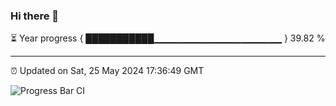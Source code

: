 ### Hi there 👋

⏳ Year progress { ███████████▁▁▁▁▁▁▁▁▁▁▁▁▁▁▁▁▁▁▁ } 39.82 %

---

⏰ Updated on Sat, 25 May 2024 17:36:49 GMT

![Progress Bar CI](https://github.com/IshwaranRudhara/GIT-ACTION/workflows/Progress%20Bar%20CI/badge.svg)
